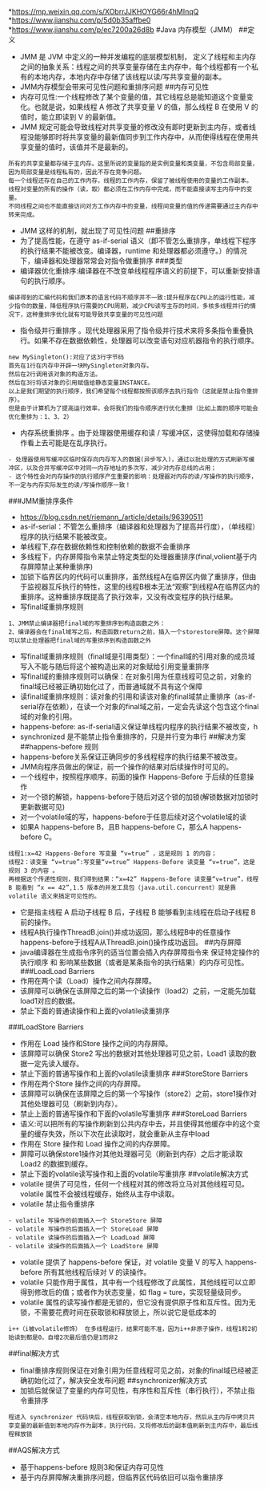 *https://mp.weixin.qq.com/s/XObrrJJKHOYG66r4hMInqQ
*https://www.jianshu.com/p/5d0b35affbe0
*https://www.jianshu.com/p/ec7200a26d8b
#Java 内存模型（JMM）
##定义
- JMM 是 JVM 中定义的一种并发编程的底层模型机制， 定义了线程和主内存之间的抽象关系：线程之间的共享变量存储在主内存中，每个线程都有一个私有的本地内存，本地内存中存储了该线程以读/写共享变量的副本。
- JMM内存模型会带来可见性问题和重排序问题
##内存可见性
- 内存可见性:一个线程修改了某个变量的值，其它线程总是能知道这个变量变化。也就是说，如果线程 A 修改了共享变量 V 的值，那么线程 B 在使用 V 的值时，能立即读到 V 的最新值。
- JMM 规定可能会导致线程对共享变量的修改没有即时更新到主内存，或者线程没能够即时将共享变量的最新值同步到工作内存中，从而使得线程在使用共享变量的值时，该值并不是最新的。
````
所有的共享变量都存储于主内存。这里所说的变量指的是实例变量和类变量，不包含局部变量，因为局部变量是线程私有的，因此不存在竞争问题。
每一个线程还存在自己的工作内存，线程的工作内存，保留了被线程使用的变量的工作副本。
线程对变量的所有的操作（读，取）都必须在工作内存中完成，而不能直接读写主内存中的变量。
不同线程之间也不能直接访问对方工作内存中的变量，线程间变量的值的传递需要通过主内存中转来完成。
````
- JMM 这样的机制，就出现了可见性问题
##重排序
- 为了提高性能，在遵守 as-if-serial 语义（即不管怎么重排序，单线程下程序的执行结果不能被改变。编译器，runtime 和处理器都必须遵守。）的情况下，编译器和处理器常常会对指令做重排序
###类型
- 编译器优化重排序:编译器在不改变单线程程序语义的前提下，可以重新安排语句的执行顺序。
````
编译得到的汇编代码和我们原本的语言代码不顺序并不一致:提升程序在CPU上的运行性能，减少指令的数量，降低程序执行需要的CPU周期，减少CPU读写主存的时间，多核多线程并行的情况下，这种重排序优化就有可能导致共享变量的可见性问题
````
- 指令级并行重排序 。现代处理器采用了指令级并行技术来将多条指令重叠执行。如果不存在数据依赖性，处理器可以改变语句对应机器指令的执行顺序。
````
new MySingleton():对应了这3行字节码
首先在1行在内存中开辟一块MySingleton对象内存。
然后在2行调用该对象的构造方法。
然后在3行将该对象的引用赋值给静态变量INSTANCE。
以上是我们期望的执行顺序，我们希望每个线程都按照该顺序去执行指令（这就是禁止指令重排序）。
但是由于计算机为了提高运行效率，会将我们的指令顺序进行优化重排（比如上面的顺序可能会优化重排为：1、3、2）
````
- 内存系统重排序 。由于处理器使用缓存和读 / 写缓冲区，这使得加载和存储操作看上去可能是在乱序执行。
````
- 处理器使用写缓冲区临时保存向内存写入的数据(异步写入)，通过以批处理的方式刷新写缓冲区，以及合并写缓冲区中对同一内存地址的多次写，减少对内存总线的占用；
- 这个特性会对内存操作的执行顺序产生重要的影响：处理器对内存的读/写操作的执行顺序，不一定与内存实际发生的读/写操作顺序一致！
````
###JMM重排序条件
- https://blog.csdn.net/riemann_/article/details/96390511
- as-if-serial：不管怎么重排序（编译器和处理器为了提高并行度），（单线程）程序的执行结果不能被改变。
- 单线程下,存在数据依赖性和控制依赖的数据不会重排序
- 多线程下，内存屏障指令来禁止特定类型的处理器重排序(final,volient基于内存屏障禁止某种重排序)
- 加锁下临界区内的代码可以重排序，虽然线程A在临界区内做了重排序，但由于监视器互斥执行的特性，这里的线程B根本无法“观察”到线程A在临界区内的重排序。这种重排序既提高了执行效率，又没有改变程序的执行结果。
- 写final域重排序规则
````
1、JMM禁止编译器把final域的写重排序到构造函数之外：
2、编译器会在final域写之后，构造函数return之前，插入一个storestore屏障。这个屏障可以禁止处理器把final域的写重排序到构造函数之外
````
- 写final域重排序规则（final域是引用类型）：一个final域的引用对象的成员域写入不能与随后将这个被构造出来的对象赋给引用变量重排序
- 写final域的重排序规则可以确保：在对象引用为任意线程可见之前，对象的final域已经被正确初始化过了，而普通域就不具有这个保障
- 读final域重排序规则：读对象的引用和读该对象的final域禁止重排序（as-if-serial存在依赖），在读一个对象的final域之前，一定会先读这个包含这个final域的对象的引用。
- happens-before:  as-if-serial语义保证单线程内程序的执行结果不被改变，h
- synchronized 是不能禁止指令重排序的，只是并行变为串行
##解决方案
##happens-before 规则
- happens-before关系保证正确同步的多线程程序的执行结果不被改变。
- JMM向程序员做出的保证，前一个操作的结果对后续操作时可见的。
- 一个线程中，按照程序顺序，前面的操作 Happens-Before 于后续的任意操作
- 对一个锁的解锁，happens-before于随后对这个锁的加锁(解锁数据对加锁时更新数据可见)
- 对一个volatile域的写，happens-before于任意后续对这个volatile域的读
- 如果A happens-before B，且B happens-before C，那么A happens-before C。
````
线程1:x=42 Happens-Before 写变量 “v=true” ，这是规则 1 的内容；
线程2：读变量 “v=true”:写变量“v=true” Happens-Before 读变量 “v=true”，这是规则 3 的内容 。
再根据这个传递性规则，我们得到结果：“x=42” Happens-Before 读变量“v=true”，线程 B 能看到 “x == 42”,1.5 版本的并发工具包（java.util.concurrent）就是靠 volatile 语义来搞定可见性的。
````
- 它是指主线程 A 启动子线程 B 后，子线程 B 能够看到主线程在启动子线程 B 前的操作。
- 线程A执行操作ThreadB.join()并成功返回，那么线程B中的任意操作happens-before于线程A从ThreadB.join()操作成功返回。
##内存屏障
- java编译器在生成指令序列的适当位置会插入内存屏障指令来 保证特定操作的执行顺序 和 影响某些数据（或者是某条指令的执行结果）的内存可见性。
###LoadLoad Barriers
- 作用在两个读（Load）操作之间内存屏障。
- 该屏障可以确保在该屏障之后的第一个读操作（load2）之前，一定能先加载load1对应的数据。
- 禁止下面的普通读操作和上面的volatile读重排序

###LoadStore Barriers
- 作用在 Load 操作和Store 操作之间的内存屏障。
- 该屏障可以确保 Store2 写出的数据对其他处理器可见之前，Load1 读取的数据一定先读入缓存。
- 禁止下面的普通写操作和上面的volatile读重排序
###StoreStore Barriers
- 作用在两个Store 操作之间的内存屏障。
- 该屏障可以确保在该屏障之后的第一个写操作（store2）之前，store1操作对其他处理器可见（刷新到内存）。
- 禁止上面的普通写操作和下面的volatile写重排序
###StoreLoad Barriers
- 语义:可以把所有的写操作刷新到公共内存中去，并且使得其他缓存中的这个变量的缓存失效，所以下次在此读取时，就会重新从主存中load
- 作用在 Store 操作和 Load 操作之间的内存屏障。
- 屏障可以确保store1操作对其他处理器可见（刷新到内存）之后才能读取 Load2 的数据到缓存。
- 禁止下面的volatile读写操作和上面的volatile写重排序
##volatile解决方式
- volatile 提供了可见性，任何一个线程对其的修改将立马对其他线程可见。volatile 属性不会被线程缓存，始终从主存中读取。
- volatile 禁止指令重排序
````
- volatile 写操作的前面插入一个 StoreStore 屏障
- volatile 写操作的后面插入一个 StoreLoad 屏障
- volatile 读操作的后面插入一个 LoadLoad 屏障
- volatile 读操作的后面插入一个 LoadStore 屏障
````
- volatile 提供了 happens-before 保证，对 volatile 变量 V 的写入 happens-before 所有其他线程后续对 V 的读操作。
- volatile 只能作用于属性，其中有一个线程修改了此属性，其他线程可以立即得到修改后的值；或者作为状态变量，如 flag = ture，实现轻量级同步。
- volatile 属性的读写操作都是无锁的，但它没有提供原子性和互斥性。因为无锁，不需要花费时间在获取锁和释放锁上，所以说它是低成本的
````
i++（i被volatile修饰） 在多线程运行，结果可能不准，因为i++非原子操作，线程1和2初始读到都是0，自增2次最后值仍是1而非2
````
##final解决方式
- final重排序规则保证在对象引用为任意线程可见之前，对象的final域已经被正确初始化过了，解决安全发布问题
##synchronizer解决方式
- 加锁后就保证了变量的内存可见性，有序性和互斥性（串行执行），不禁止指令重排序
````
程进入 synchronizer 代码块后，线程获取到锁，会清空本地内存，然后从主内存中拷贝共享变量的最新值到本地内存作为副本，执行代码，又将修改后的副本值刷新到主内存中，最后线程释放锁
````
##AQS解决方式
- 基于happens-before 规则3和保证内存可见性
- 基于内存屏障解决重排序问题，但临界区代码依旧可以指令重排序